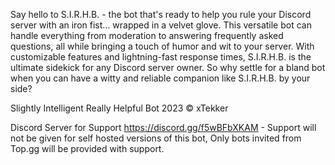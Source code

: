 Say hello to S.I.R.H.B. - the bot that's ready to help you rule your Discord server with an iron fist... wrapped in a velvet glove. This versatile bot can handle everything from moderation to answering frequently asked questions, all while bringing a touch of humor and wit to your server. With customizable features and lightning-fast response times, S.I.R.H.B. is the ultimate sidekick for any Discord server owner. So why settle for a bland bot when you can have a witty and reliable companion like S.I.R.H.B. by your side?






Slightly Intelligent Really Helpful Bot
2023 © xTekker

Discord Server for Support
https://discord.gg/f5wBFbXKAM - 
Support will not be given for self hosted versions of this bot, Only bots invited from Top.gg will be provided with support.
